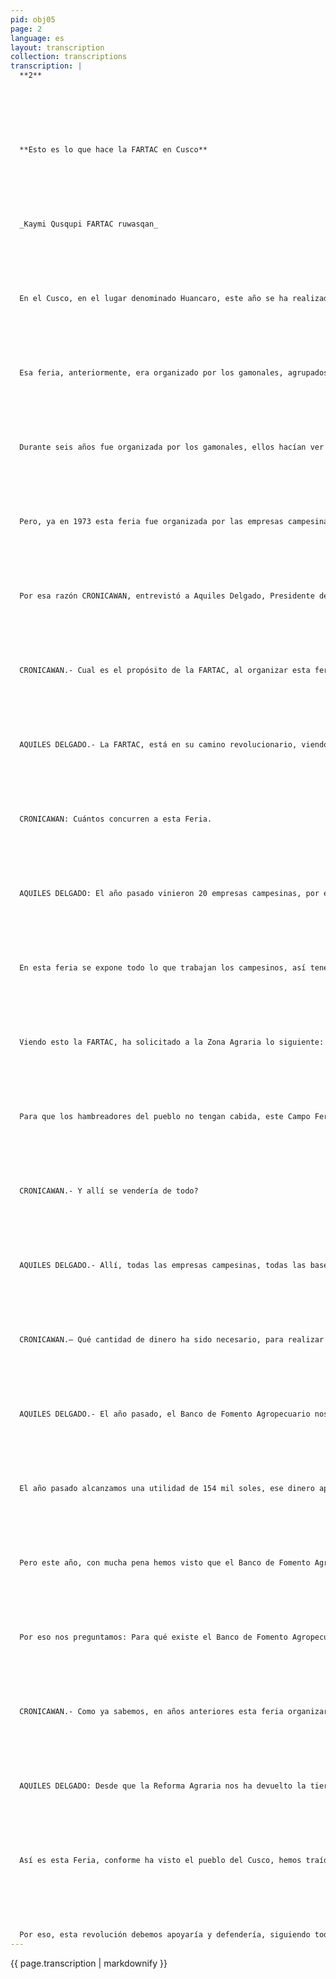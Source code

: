 ```yaml
---
pid: obj05
page: 2
language: es
layout: transcription
collection: transcriptions
transcription: |
  **2**
  
  
  
  
  
  
  
  **Esto es lo que hace la FARTAC en Cusco**
  
  
  
  
  
  
  
  _Kaymi Qusqupi FARTAC ruwasqan_
  
  
  
  
  
  
  
  En el Cusco, en el lugar denominado Huancaro, este año se ha realizado una gran Feria, organizado por la FEDERACION AGRARIA REVOLUCIONARIA TUPAQ AMARU DEL CUSCO (FARTAC).
  
  
  
  
  
  
  
  Esa feria, anteriormente, era organizado por los gamonales, agrupados en la Sociedad Agropecuaria Departamental.
  
  
  
  
  
  
  
  Durante seis años fue organizada por los gamonales, ellos hacían ver al pueblo, el trabajo de los campesinos como si fuera el propio, sin embargo nunca ellos, los gamonales supieron lo que era agacharse en un surco.
  
  
  
  
  
  
  
  Pero, ya en 1973 esta feria fue organizada por las empresas campesinas y a partir de 1974 es organizada por la FARTAC.
  
  
  
  
  
  
  
  Por esa razón CRONICAWAN, entrevistó a Aquiles Delgado, Presidente del Comité Organizador de dicha feria, él nos hizo las siguientes declaraciones:
  
  
  
  
  
  
  
  CRONICAWAN.- Cual es el propósito de la FARTAC, al organizar esta feria.
  
  
  
  
  
  
  
  AQUILES DELGADO.- La FARTAC, está en su camino revolucionario, viendo las necesidades del Perú, las empresas campesinas, en las tierras que les ha entregado la Reforma Agraria, está haciendo crecer la producción de alimentos y la cantidad de ganado, para que este nuestro Perú ya no camine por el sufrimiento.
  
  
  
  
  
  
  
  CRONICAWAN: Cuántos concurren a esta Feria.
  
  
  
  
  
  
  
  AQUILES DELGADO: El año pasado vinieron 20 empresas campesinas, por eso sobraron stands, en cambio este año, muchas empresas campesinas han venido, casi un centenar de ellas, y no tenemos dónde ponerias, este campo ferial ha resultado pequeño, por esa razón estamos viendo la necesidad de construir para el próximo afio un nuevo campo ferial.
  
  
  
  
  
  
  
  En esta feria se expone todo lo que trabajan los campesinos, así tenemos vacunos, cabellos, cerdos, todo lo que crían los campesinos, asimismo, todo lo que cultivan, toda clase de alimentos.
  
  
  
  
  
  
  
  Viendo esto la FARTAC, ha solicitado a la Zona Agraria lo siguiente: “Los hombres que trabajamos en el campo, con un solo corazón estamos abocados a mejorar las cosechas, pera que los hombres pobres de la ciudad coman lo que trabajan los campesinos.
  
  
  
  
  
  
  
  Para que los hambreadores del pueblo no tengan cabida, este Campo Ferial debe convertirse en un “Mercado de Productores.”
  
  
  
  
  
  
  
  CRONICAWAN.- Y allí se vendería de todo?
  
  
  
  
  
  
  
  AQUILES DELGADO.- Allí, todas las empresas campesinas, todas las bases de la Federación, cada semana, van a traer lo que trabajen, para que todo el pueblo del Cusco pueda comprar, ya no únicamente los adinerados. Allí se venderá papas, habas, maíz, trigo, cebada, carne, queso, leche, de todo so venderá allí.
  
  
  
  
  
  
  
  CRONICAWAN.— Qué cantidad de dinero ha sido necesario, para realizar esta Feria.
  
  
  
  
  
  
  
  AQUILES DELGADO.- El año pasado, el Banco de Fomento Agropecuario nos ayudó con la suma de 50 mil soles, así también el Ministerio de Agricultura nos ayudó con 35 mil soles.
  
  
  
  
  
  
  
  El año pasado alcanzamos una utilidad de 154 mil soles, ese dinero aportamos a la Federación pera su trabajo.
  
  
  
  
  
  
  
  Pero este año, con mucha pena hemos visto que el Banco de Fomento Agropecuario ya no nos ayuda con esos 50 mil soles.
  
  
  
  
  
  
  
  Por eso nos preguntamos: Para qué existe el Banco de Fomento Agropecuario, ni no ayuda a esta feria, y tampoco ayuda a las empresas campesinas.
  
  
  
  
  
  
  
  CRONICAWAN.- Como ya sabemos, en años anteriores esta feria organizaron los gamonales, entonces ahora, ustedes trabajadores de la tierra y revolucionarios que siente al organizarla.
  
  
  
  
  
  
  
  AQUILES DELGADO: Desde que la Reforma Agraria nos ha devuelto la tierra, nosotros hemos empezado a trabajarla bien, sin las órdenes del gamonal, tomando nuestro corazón con las manos, estamos haciendo producir mejor a la tierra, sin sufrimientos, con el corazón alegre, como un solo hombre.
  
  
  
  
  
  
  
  Así es esta Feria, conforme ha visto el pueblo del Cusco, hemos traído muy buenos alimentos, regados con nuestro sudor.
  
  
  
  
  
  
  
  Por eso, esta revolución debemos apoyaría y defendería, siguiendo todas sus acciones.
---
```


{{ page.transcription | markdownify }}
